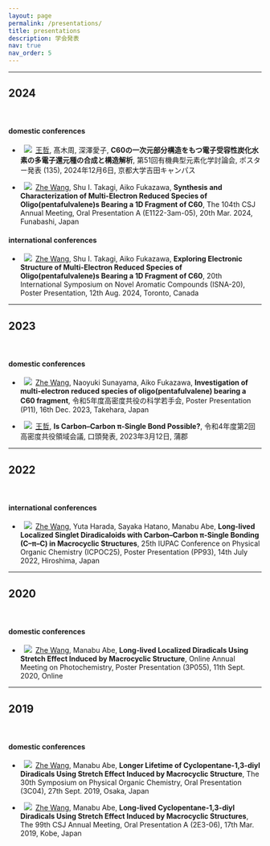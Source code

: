 ```yaml
---
layout: page
permalink: /presentations/
title: presentations
description: 学会発表
nav: true
nav_order: 5
---
```


<hr/>
<h2>2024</h2>
<br>

#### domestic conferences

- &ensp;![](https://img.shields.io/badge/-JPN-9cf?style=flat-square)&ensp;<u>王哲</u>, 髙木周, 深澤愛子, **C60の⼀次元部分構造をもつ電⼦受容性炭化⽔素の多電⼦還元種の合成と構造解析**, 第51回有機典型元素化学討論会, ポスター発表 (135), 2024年12月6日, 京都大学吉田キャンパス

- &ensp;![](https://img.shields.io/badge/-ENG-9cf?style=flat-square)&ensp;<u>Zhe Wang</u>, Shu I. Takagi, Aiko Fukazawa, **Synthesis and Characterization of Multi-Electron Reduced Species of Oligo(pentafulvalene)s Bearing a 1D Fragment of C60**, The 104th CSJ Annual Meeting, Oral Presentation A (E1122-3am-05), 20th Mar. 2024, Funabashi, Japan

#### international conferences

- &ensp;![](https://img.shields.io/badge/-ENG-9cf?style=flat-square)&ensp;<u>Zhe Wang</u>, Shu I. Takagi, Aiko Fukazawa, **Exploring Electronic Structure of Multi-Electron Reduced Species of Oligo(pentafulvalene)s Bearing a 1D Fragment of C60**, 20th International Symposium on Novel Aromatic Compounds (ISNA-20), Poster Presentation, 12th Aug. 2024, Toronto, Canada

<hr/>
<h2>2023</h2>
<br>

#### domestic conferences

- &ensp;![](https://img.shields.io/badge/-ENG-9cf?style=flat-square)&ensp;<u>Zhe Wang</u>, Naoyuki Sunayama, Aiko Fukazawa, **Investigation of multi-electron reduced species of oligo(pentafulvalene) bearing a C60 fragment**, 令和5年度高密度共役の科学若手会, Poster Presentation (P11), 16th Dec. 2023, Takehara, Japan

- &ensp;![](https://img.shields.io/badge/-JPN-9cf?style=flat-square)&ensp;<u>王哲</u>, **Is Carbon–Carbon π-Single Bond Possible?**, 令和4年度第2回高密度共役領域会議, 口頭発表, 2023年3月12日, 蒲郡

<hr/>
<h2>2022</h2>
<br>

#### international conferences

- &ensp;![](https://img.shields.io/badge/-ENG-9cf?style=flat-square)&ensp;<u>Zhe Wang</u>, Yuta Harada, Sayaka Hatano, Manabu Abe, **Long-lived Localized Singlet Diradicaloids with Carbon–Carbon π-Single Bonding (C–π–C) in Macrocyclic Structures**, 25th IUPAC Conference on Physical Organic Chemistry (ICPOC25), Poster Presentation (PP93), 14th July 2022, Hiroshima, Japan

<hr/>
<h2>2020</h2>
<br>

#### domestic conferences

- &ensp;![](https://img.shields.io/badge/-ENG-9cf?style=flat-square)&ensp;<u>Zhe Wang</u>, Manabu Abe, **Long-lived Localized Diradicals Using Stretch Effect Induced by Macrocyclic Structure**, Online Annual Meeting on Photochemistry, Poster Presentation (3P055), 11th Sept. 2020, Online

<hr/>
<h2>2019</h2>
<br>

#### domestic conferences

- &ensp;![](https://img.shields.io/badge/-ENG-9cf?style=flat-square)&ensp;<u>Zhe Wang</u>, Manabu Abe, **Longer Lifetime of Cyclopentane-1,3-diyl Diradicals Using Stretch Effect Induced by Macrocyclic Structure**, The 30th Symposium on Physical Organic Chemistry, Oral Presentation (3C04), 27th Sept. 2019, Osaka, Japan

- &ensp;![](https://img.shields.io/badge/-ENG-9cf?style=flat-square)&ensp;<u>Zhe Wang</u>, Manabu Abe, **Long-lived Cyclopentane-1,3-diyl Diradicals Using Stretch Effect Induced by Macrocyclic Structures**, The 99th CSJ Annual Meeting, Oral Presentation A (2E3-06), 17th Mar. 2019, Kobe, Japan
